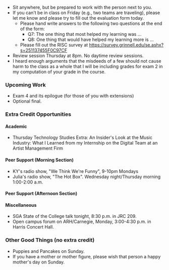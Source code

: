 * Sit anywhere, but be prepared to work with the person next to you.
* If you can't be in class on Friday (e.g., two teams are traveling), 
  please let me know and please try to fill out the evaluation form today.
    * Please hand write answers to the following two questions at the end
      of the form: 
        * Q7: The one thing that most helped my learning was ...
        * Q8: One thing that would have helped my learning more is ...
    * Please fill out the RISC survey at
      <https://survey.grinnell.edu/se.ashx?s=251137455F0C97CF>
* Review session Thursday at 8pm.  No daytime review sessions.
* I heard enough arguments that the misdeeds of a few should not cause 
  harm to the class as a whole that I will be including grades for exam 
  2 in my computation of your grade in the course.

### Upcoming Work

* Exam 4 and its epilogue (for those of you with extensions)
* Optional final.

### Extra Credit Opportunities

#### Academic 

* Thursday Technology Studies Extra: An Insider's Look at the Music 
  Industry: What I Learned from my Internship on the Digital Team at 
  an Artist Management Firm

#### Peer Support (Morning Section)

* KY's radio show, "We Think We're Funny", 9-10pm Mondays 
* Julia's radio show, "The Hot Box".  Wednesday night/Thursday 
  morning 1:00-2:00 a.m.  

#### Peer Support (Afternoon Section)

#### Miscellaneous

* SGA State of the College talk tonight, 8:30 p.m. in JRC 209.
* Open campus forum on ARH/Carnegie, Monday, 3:00-4:30 p.m. in Harris
  Concert Hall.

### Other Good Things (no extra credit)

* Puppies and Pancakes on Sunday.
* If you have a mother or mother figure, please wish that person a
  happy mother's day on Sunday.

